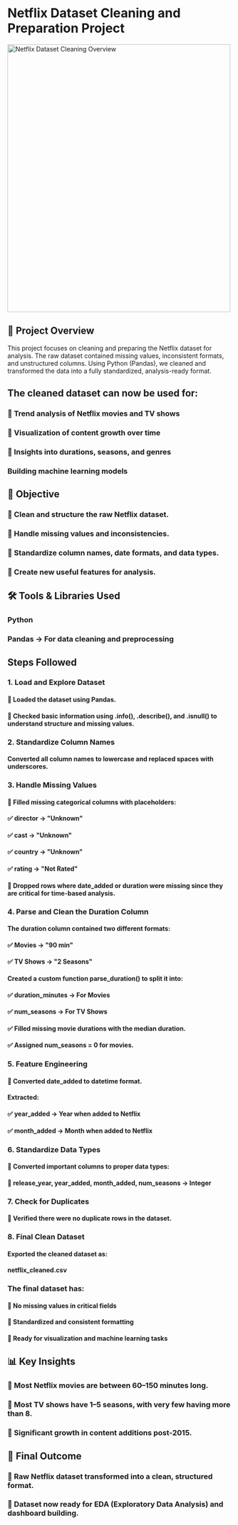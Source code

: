 # Netflix Dataset Cleaning and Preparation Project
<img width="500" height="600" alt="Netflix Dataset Cleaning Overview" src="https://github.com/user-attachments/assets/85dfb69d-49e5-40f4-8e5c-123d0a308f4d" />


## 📌 Project Overview
This project focuses on cleaning and preparing the Netflix dataset for analysis.
The raw dataset contained missing values, inconsistent formats, and unstructured columns.
Using Python (Pandas), we cleaned and transformed the data into a fully standardized, analysis-ready format.

##  The cleaned dataset can now be used for:

### 🔹 Trend analysis of Netflix movies and TV shows

### 🔹 Visualization of content growth over time

### 🔹 Insights into durations, seasons, and genres

### Building machine learning models

## 🎯 Objective

### 🔹 Clean and structure the raw Netflix dataset.

### 🔹 Handle missing values and inconsistencies.

### 🔹 Standardize column names, date formats, and data types.

### 🔹 Create new useful features for analysis.

## 🛠 Tools & Libraries Used

### Python

### Pandas → For data cleaning and preprocessing

## Steps Followed
### 1. Load and Explore Dataset

#### 🔹 Loaded the dataset using Pandas.

#### 🔹 Checked basic information using .info(), .describe(), and .isnull() to understand structure and missing values.

### 2. Standardize Column Names

#### Converted all column names to lowercase and replaced spaces with underscores.

### 3. Handle Missing Values

#### 🔹 Filled missing categorical columns with placeholders:

#### ✅ director → "Unknown"

#### ✅ cast → "Unknown"

#### ✅ country → "Unknown"

#### ✅ rating → "Not Rated"

#### 🔹 Dropped rows where date_added or duration were missing since they are critical for time-based analysis.

### 4. Parse and Clean the Duration Column

#### The duration column contained two different formats:

#### ✅ Movies → "90 min"

#### ✅ TV Shows → "2 Seasons"

#### Created a custom function parse_duration() to split it into:

#### ✅ duration_minutes → For Movies

#### ✅ num_seasons → For TV Shows

#### ✅ Filled missing movie durations with the median duration.

#### ✅ Assigned num_seasons = 0 for movies.

### 5. Feature Engineering

#### 🔹 Converted date_added to datetime format.

#### Extracted:

#### ✅ year_added → Year when added to Netflix

#### ✅ month_added → Month when added to Netflix

### 6. Standardize Data Types

#### 🔹 Converted important columns to proper data types:

#### 🔹 release_year, year_added, month_added, num_seasons → Integer

### 7. Check for Duplicates

#### 🔹 Verified there were no duplicate rows in the dataset.

### 8. Final Clean Dataset

#### Exported the cleaned dataset as:

#### netflix_cleaned.csv

### The final dataset has:

#### 🔹 No missing values in critical fields

#### 🔹 Standardized and consistent formatting

#### 🔹 Ready for visualization and machine learning tasks

## 📊 Key Insights

### 🔹 Most Netflix movies are between 60–150 minutes long.

### 🔹 Most TV shows have 1–5 seasons, with very few having more than 8.

### 🔹 Significant growth in content additions post-2015.

## 🚀 Final Outcome

### 🔹 Raw Netflix dataset transformed into a clean, structured format.

### 🔹 Dataset now ready for EDA (Exploratory Data Analysis) and dashboard building.
